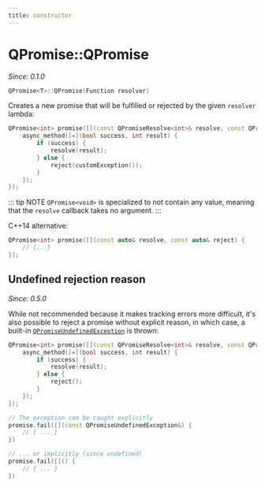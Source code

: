 ```yaml
---
title: constructor
---
```


# QPromise::QPromise

*Since: 0.1.0*

```cpp
QPromise<T>::QPromise(Function resolver)
```

Creates a new promise that will be fulfilled or rejected by the given `resolver` lambda:

```cpp
QPromise<int> promise([](const QPromiseResolve<int>& resolve, const QPromiseReject<int>& reject) {
    async_method([=](bool success, int result) {
        if (success) {
            resolve(result);
        } else {
            reject(customException());
        }
    });
});
```

::: tip NOTE
`QPromise<void>` is specialized to not contain any value, meaning that the `resolve` callback takes
no argument.
:::

C++14 alternative:

```cpp
QPromise<int> promise([](const auto& resolve, const auto& reject) {
    // {...}
});
```

## Undefined rejection reason

*Since: 0.5.0*

While not recommended because it makes tracking errors more difficult, it's also possible to reject
a promise without explicit reason, in which case, a built-in [`QPromiseUndefinedException`](../exceptions/undefined.md)
is thrown:

```cpp
QPromise<int> promise([](const QPromiseResolve<int>& resolve, const QPromiseReject<int>& reject) {
    async_method([=](bool success, int result) {
        if (success) {
            resolve(result);
        } else {
            reject();
        }
    });
});
```

```cpp
// The exception can be caught explicitly
promise.fail([](const QPromiseUndefinedException&) {
    // { ... }
})

// ... or implicitly (since undefined)
promise.fail([]() {
    // { ... }
})
```
